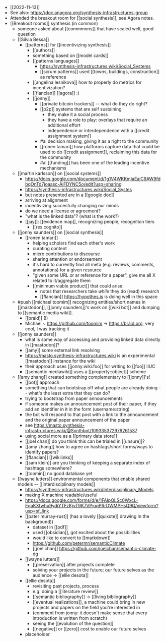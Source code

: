- [[2022-11-13]]
- See also: https://doc.anagora.org/synthesis-infrastructures-group
- Attended the breakout room for [[social synthesis]], see Agora notes.
- [[Breakout rooms]] synthesis (in common)
  - someone asked about [[commmons]] that have scaled well, good question
  - [[Silvia Bessa]]
    - [[patterns]] for [[incentivizing synthesis]]
      - [[authors]]
      - something based on [[model cards]]  
      - [[patterns languages]]
        - https://synthesis-infrastructures.wiki/Social_Systems
        - [[scrum patterns]] used [[towns, buildings, construction]] as reference
      - [[angelina lesnikova]] how to properly do metrics for incentivization?
      - [[flancian]] [[agora]] :)
      - [[jonny]]
          - [[private bitcoin trackers]] -- what do they do right?
          - [[p2p]] systems that are self sustaining
              - they make it a social process
              - they have a role to play: overlays that require an additional effort
              - independence or interdependence with a [[credit assignment system]]
          - #al decision making, giving it as a right to the community
          - [[ronen tamari]] how platforms capture data that could be used to do [[credit assignment]], reclaiming this data for the community
          - #al [[funding]] has been one of the leading incentive mechanisms
  - [[martin karlsson]] on [[social systems]]
      - https://docs.google.com/document/d/1g1V4WKKmIaEajC9AW9fdbqOnTd7joaasc-AjFDYNC5o/edit?usp=sharing
      - https://synthesis-infrastructures.wiki/Social_Systes
      - but notes presented are in a [[google doc]]
      - arriving at alignment
      - incentivizing succesfully changing our minds
      - do we need a license or agreement?
      - "what is the linked data"? (what is the work?)
      - [[jay]]: [[evidence map]], recognizing people, recognition tiers
        - [[res cognito]]
  - [[jonny saunders]] on [[social synthesis]]
      - [[ronen tamari]]
        - helping scholars find each other's work
        - curating content
        - micro contributions to discourse
        - sharing attention or endorsement
        - it's hard to currently find all meta (e.g. reviews, comments, annotations) for a given resource
        - "given some URL or ar reference for a paper", give me all X related to it/aggregate them
        - [[minimum viable product]] that could arise: 
            - notes that researchers take *while* they do (read) research
            - [[flancian]] https://hypothes.is is doing well in this space
  - #push [[michael toomim]] recognizing entities/short names in [[mastodon]], [[jonny saunders]]'s work on [[wiki bot]] and dumping to [[semantic media wiki]].
      - [[braid]] (!)
      - Michael ~ https://github.com/toomim -> https://braid.org, very cool, I was tracking it
  - [[jonny saunders]]
      - what is some way of accessing and providing linked data directly in [[mastodon]]?
      - [[amy]] some external link resolving
      - https://masto.synthesis-infrastructures.wiki is an experimental [[mastodon]] instance for the wiki
      - their approach uses [[jonny:wiki:foo]] for writing to [[foo]] IIUC
      - [[semantic mediawiki]] uses a [[property::object]] scheme
  - [[amy zhang]] created something complementary to [[jonny]]'s!
      - [[bot]] approach
      - something that can bootstrap off what people are already doing -- what's the least extra that they can do?
      - trying to bootstrap from paper announcements
      - if someone makes an announcement post of their paper, if they add an identifier in it in the form (username:string)
      - the bot will respond to that post with a link to the announcement and the original paper announcement of the paper
      - see https://masto.synthesis-infrastructures.wiki/@Synthbot/109335372976261537
      - using social more as a [[primary data store]]
      - [[joel chan]] do you think this can be trialed in [[unsure]]?
      - [[amy zhang]] how to agree on hashtags/short forms/ways to identify papers?
      - [[flancian]] [[wikilinks]]
      - [[sam klein]] are you thinking of keeping a separate index of hashtags somewhere?
      - [[toomin]] no good database yet
  - [[wayne lutters]] environmental components that enable shared models -- [[interdisciplinary models]]
      - https://synthesis-infrastructures.wiki/Interdisciplinary_Models
      - making X machine readable/useful 
      - https://docs.google.com/forms/d/e/1FAIpQLSc0WxcL-EgaKXtwhu9ydiYTFzKjvT9K7VPjqqPRrDWMPHsQ9Q/viewform?usp=sf_link
      - [[pater murray-rust]] (has a lovely [[quixote]] drawing in the background))
          - dataset in [[pdf]]
          - used [[obsidian]], got excited about the possibilities
          - would like to convert to [[markdown]]
          - https://github.com/petermr/semanticClimate
          - [[joel chan]] https://github.com/joelchan/semantic-climate-dg
      - [[wayne lutters]]
          - [[preservation]] after projects complete
          - solving your projects in the future; our future selves as the audience -> [[ellie desota]]
      - [[ellie desota]]
          - revisiting past projects, process
          - e.g. doing a [[literature review]]
          - [[semantic bibliography]] -> [[living bibliography]]
          - [[eventual realizations]], a machine could bring in new projects and papers on the field you're interested in
          - (comment from jonny: it doesn't make sense that every introduction is written from scratch)
          - seeing the [[evolution of the question]]
          - [[negative]] or [[zero]] cost to enable our future selves
      - placeholder